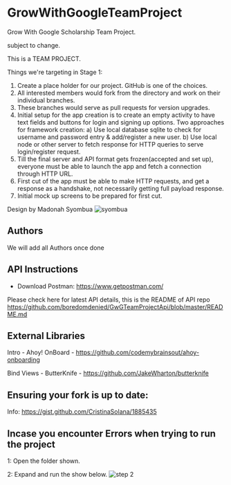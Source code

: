 # GrowWithGoogleTeamProject
Grow With Google Scholarship Team Project.

subject to change.

This is a TEAM PROJECT.

Things we're targeting in Stage 1:
1. Create a place holder for our project. GitHub is one of the choices.
2. All interested members would fork from the directory and work on their individual branches.
3. These branches would serve as pull requests for version upgrades.
4. Initial setup for the app creation is to create an empty activity to have text fields and buttons for login and signing up options. Two approaches for framework creation:
   a) Use local database sqlite to check for username and password entry & add/register a new user.
    b) Use local node or other server to fetch response for HTTP queries to serve login/register request.
5. Till the final server and API format gets frozen(accepted and set up), everyone must be able to launch the app and fetch a connection through HTTP URL.
6. First cut of the app must be able to make HTTP requests, and get a response as a handshake, not necessarily getting full payload response.
7. Initial mock up screens to be prepared for first cut.

Design by Madonah Syombua
![syombua](https://user-images.githubusercontent.com/11560987/36179671-dab3911c-10e2-11e8-9e8a-aabd4b74cc36.png)

## Authors
We will add all Authors once done

## API Instructions
- Download Postman: https://www.getpostman.com/

Please check here for latest API details, this is the README of API repo https://github.com/boredomdenied/GwGTeamProjectApi/blob/master/README.md

## External Libraries
Intro - Ahoy! OnBoard - https://github.com/codemybrainsout/ahoy-onboarding

Bind Views - ButterKnife - https://github.com/JakeWharton/butterknife

## Ensuring your fork is up to date:
Info: https://gist.github.com/CristinaSolana/1885435

## Incase you encounter Errors when trying to run the project
1: Open the folder shown.

2: Expand and run the show below.
![step 2](https://user-images.githubusercontent.com/11560987/36135524-4aa70bee-1051-11e8-924c-ae70f2f22c30.PNG)
